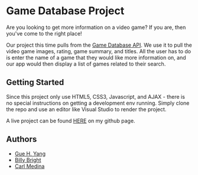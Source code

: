 # Game Database Project

Are you looking to get more information on a video game? If you are, then you've come to the right place!

Our project this time pulls from the [Game Database API](https://api-docs.igdb.com/#about). We use it to pull the video game images, rating, game summary, and titles. All the user has to do is enter the name of a game that they would like more information on, and our app would then display a list of games related to their search.

## Getting Started

Since this project only use HTML5, CSS3, Javascript, and AJAX - there is no special instructions on getting a development env running. Simply clone the repo and use an editor like Visual Studio to render the project.

A live project can be found [HERE](https://guhuyan.github.io/Group-Project/) on my github page.

## Authors

* [Gue H. Yang](https://github.com/Guhuyan)
* [Billy Bright](https://github.com/BRBright)
* [Carl Medina](https://github.com/CarlLm1)
